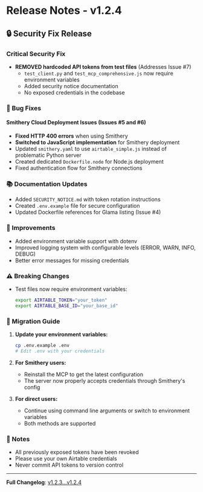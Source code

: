 # Release Notes - v1.2.4

## 🔒 Security Fix Release

### Critical Security Fix
- **REMOVED hardcoded API tokens from test files** (Addresses Issue #7)
  - `test_client.py` and `test_mcp_comprehensive.js` now require environment variables
  - Added security notice documentation
  - No exposed credentials in the codebase

### 🐛 Bug Fixes

#### Smithery Cloud Deployment Issues (Issues #5 and #6)
- **Fixed HTTP 400 errors** when using Smithery
- **Switched to JavaScript implementation** for Smithery deployment
- Updated `smithery.yaml` to use `airtable_simple.js` instead of problematic Python server
- Created dedicated `Dockerfile.node` for Node.js deployment
- Fixed authentication flow for Smithery connections

### 📚 Documentation Updates
- Added `SECURITY_NOTICE.md` with token rotation instructions
- Created `.env.example` file for secure configuration
- Updated Dockerfile references for Glama listing (Issue #4)

### 🔧 Improvements
- Added environment variable support with dotenv
- Improved logging system with configurable levels (ERROR, WARN, INFO, DEBUG)
- Better error messages for missing credentials

### ⚠️ Breaking Changes
- Test files now require environment variables:
  ```bash
  export AIRTABLE_TOKEN="your_token"
  export AIRTABLE_BASE_ID="your_base_id"
  ```

### 🚀 Migration Guide

1. **Update your environment variables:**
   ```bash
   cp .env.example .env
   # Edit .env with your credentials
   ```

2. **For Smithery users:**
   - Reinstall the MCP to get the latest configuration
   - The server now properly accepts credentials through Smithery's config

3. **For direct users:**
   - Continue using command line arguments or switch to environment variables
   - Both methods are supported

### 📝 Notes
- All previously exposed tokens have been revoked
- Please use your own Airtable credentials
- Never commit API tokens to version control

---

**Full Changelog**: [v1.2.3...v1.2.4](https://github.com/rashidazarang/airtable-mcp/compare/v1.2.3...v1.2.4)